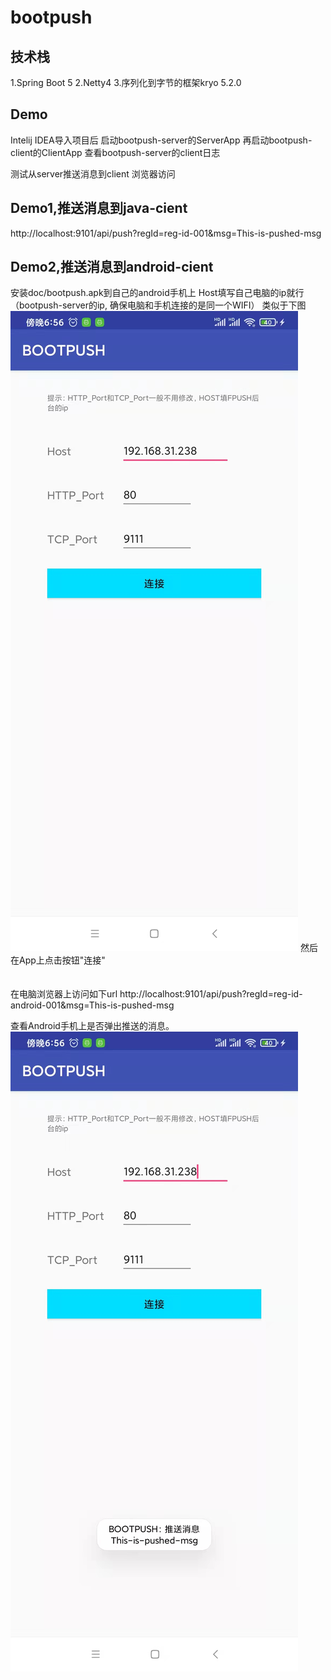 # bootpush

## 技术栈
1.Spring Boot 5
2.Netty4
3.序列化到字节的框架kryo 5.2.0

## Demo
Intelij IDEA导入项目后
启动bootpush-server的ServerApp
再启动bootpush-client的ClientApp
查看bootpush-server的client日志

测试从server推送消息到client
浏览器访问
## Demo1,推送消息到java-cient
http://localhost:9101/api/push?regId=reg-id-001&msg=This-is-pushed-msg

## Demo2,推送消息到android-cient
安装doc/bootpush.apk到自己的android手机上
Host填写自己电脑的ip就行（bootpush-server的ip, 确保电脑和手机连接的是同一个WIFI）
类似于下图
![alt 图1](/doc/android-client-1.jpeg)
然后在App上点击按钮"连接"
<br/><br/><br/>
在电脑浏览器上访问如下url
http://localhost:9101/api/push?regId=reg-id-android-001&msg=This-is-pushed-msg

查看Android手机上是否弹出推送的消息。
![alt 图2](/doc/android-client-2.jpeg)
